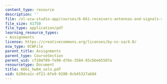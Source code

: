 ```yaml
---
content_type: resource
description: ''
file: /ol-ocw-studio-app/courses/6-661-receivers-antennas-and-signals-spring-2003/b20dca1cdf216fe992808cb45327ab84_6661_hw04_soln.pdf
file_size: 41750
file_type: application/pdf
learning_resource_types:
- Assignments
license: https://creativecommons.org/licenses/by-nc-sa/4.0/
ocw_type: OCWFile
parent_title: Assignments
parent_type: CourseSection
parent_uid: cf204f89-fe98-d76e-3584-85cbbe65507a
resourcetype: Document
title: 6661_hw04_soln.pdf
uid: b20dca1c-df21-6fe9-9280-8cb45327ab84
---
```

